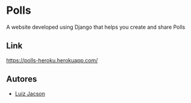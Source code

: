 
# Polls

A website developed using Django that helps you create and share Polls


## Link
https://polls-heroku.herokuapp.com/
## Autores

- [Luiz Jacson](https://https://github.com/luiz-jacson)

